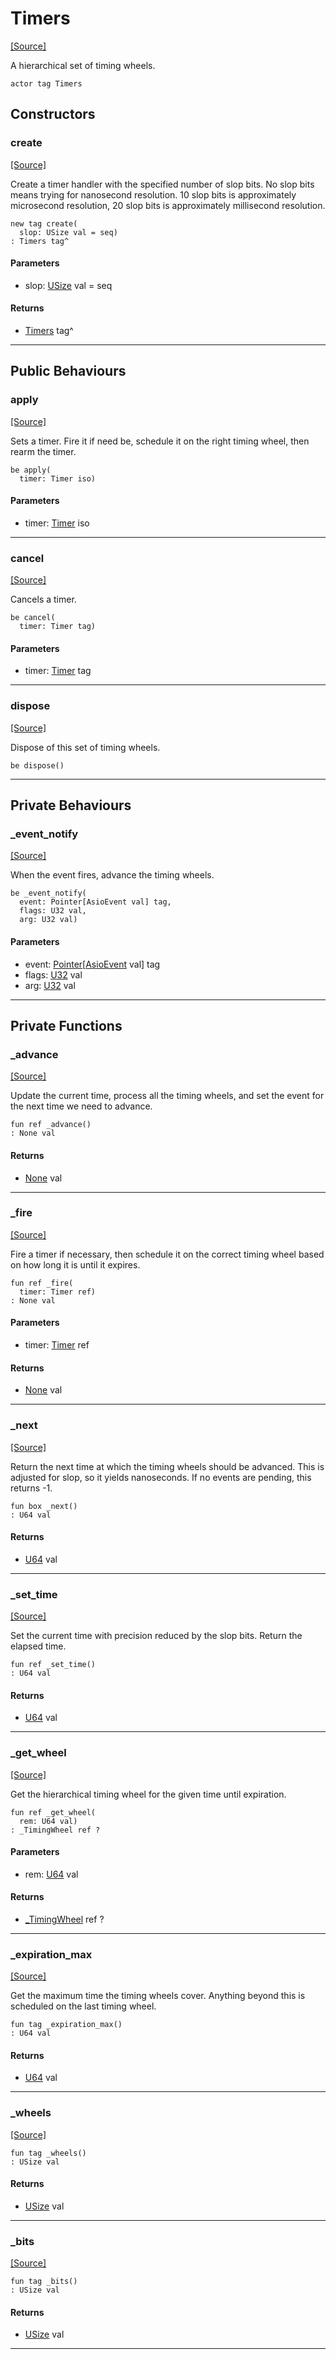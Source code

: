 # Timers
<span class="source-link">[[Source]](src/time/timers.md#L13)</span>

A hierarchical set of timing wheels.


```pony
actor tag Timers
```

## Constructors

### create
<span class="source-link">[[Source]](src/time/timers.md#L24)</span>


Create a timer handler with the specified number of slop bits. No slop bits
means trying for nanosecond resolution. 10 slop bits is approximately
microsecond resolution, 20 slop bits is approximately millisecond
resolution.


```pony
new tag create(
  slop: USize val = seq)
: Timers tag^
```
#### Parameters

*   slop: [USize](builtin-USize.md) val = seq

#### Returns

* [Timers](time-Timers.md) tag^

---

## Public Behaviours

### apply
<span class="source-link">[[Source]](src/time/timers.md#L38)</span>


Sets a timer. Fire it if need be, schedule it on the right timing wheel,
then rearm the timer.


```pony
be apply(
  timer: Timer iso)
```
#### Parameters

*   timer: [Timer](time-Timer.md) iso

---

### cancel
<span class="source-link">[[Source]](src/time/timers.md#L49)</span>


Cancels a timer.


```pony
be cancel(
  timer: Timer tag)
```
#### Parameters

*   timer: [Timer](time-Timer.md) tag

---

### dispose
<span class="source-link">[[Source]](src/time/timers.md#L64)</span>


Dispose of this set of timing wheels.


```pony
be dispose()
```

---

## Private Behaviours

### _event_notify
<span class="source-link">[[Source]](src/time/timers.md#L78)</span>


When the event fires, advance the timing wheels.


```pony
be _event_notify(
  event: Pointer[AsioEvent val] tag,
  flags: U32 val,
  arg: U32 val)
```
#### Parameters

*   event: [Pointer](builtin-Pointer.md)\[[AsioEvent](builtin-AsioEvent.md) val\] tag
*   flags: [U32](builtin-U32.md) val
*   arg: [U32](builtin-U32.md) val

---

## Private Functions

### _advance
<span class="source-link">[[Source]](src/time/timers.md#L88)</span>


Update the current time, process all the timing wheels, and set the event
for the next time we need to advance.


```pony
fun ref _advance()
: None val
```

#### Returns

* [None](builtin-None.md) val

---

### _fire
<span class="source-link">[[Source]](src/time/timers.md#L128)</span>


Fire a timer if necessary, then schedule it on the correct timing wheel
based on how long it is until it expires.


```pony
fun ref _fire(
  timer: Timer ref)
: None val
```
#### Parameters

*   timer: [Timer](time-Timer.md) ref

#### Returns

* [None](builtin-None.md) val

---

### _next
<span class="source-link">[[Source]](src/time/timers.md#L145)</span>


Return the next time at which the timing wheels should be advanced. This is
adjusted for slop, so it yields nanoseconds. If no events are pending, this
returns -1.


```pony
fun box _next()
: U64 val
```

#### Returns

* [U64](builtin-U64.md) val

---

### _set_time
<span class="source-link">[[Source]](src/time/timers.md#L165)</span>


Set the current time with precision reduced by the slop bits. Return the
elapsed time.


```pony
fun ref _set_time()
: U64 val
```

#### Returns

* [U64](builtin-U64.md) val

---

### _get_wheel
<span class="source-link">[[Source]](src/time/timers.md#L173)</span>


Get the hierarchical timing wheel for the given time until expiration.


```pony
fun ref _get_wheel(
  rem: U64 val)
: _TimingWheel ref ?
```
#### Parameters

*   rem: [U64](builtin-U64.md) val

#### Returns

* [_TimingWheel](time-_TimingWheel.md) ref ?

---

### _expiration_max
<span class="source-link">[[Source]](src/time/timers.md#L181)</span>


Get the maximum time the timing wheels cover. Anything beyond this is
scheduled on the last timing wheel.


```pony
fun tag _expiration_max()
: U64 val
```

#### Returns

* [U64](builtin-U64.md) val

---

### _wheels
<span class="source-link">[[Source]](src/time/timers.md#L188)</span>


```pony
fun tag _wheels()
: USize val
```

#### Returns

* [USize](builtin-USize.md) val

---

### _bits
<span class="source-link">[[Source]](src/time/timers.md#L189)</span>


```pony
fun tag _bits()
: USize val
```

#### Returns

* [USize](builtin-USize.md) val

---

